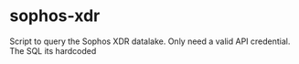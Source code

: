 # sophos-xdr

Script to query the Sophos XDR datalake. Only need a valid API credential. 
The SQL its hardcoded
